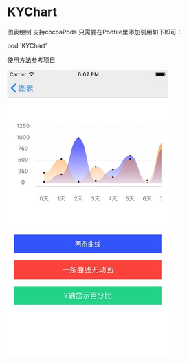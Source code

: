 # KYChart
图表绘制
支持cocoaPods
只需要在Podfile里添加引用如下即可：

pod 'KYChart'

使用方法参考项目

![](https://github.com/kangyi003/KYChart/raw/master/ScreenShot/lineChart.jpeg)  
